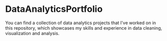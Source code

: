 # **DataAnalyticsPortfolio**

You can find a collection of data analytics projects that I've worked on in this repository, which showcases my skills and experience in data cleaning, visualization and analysis.

